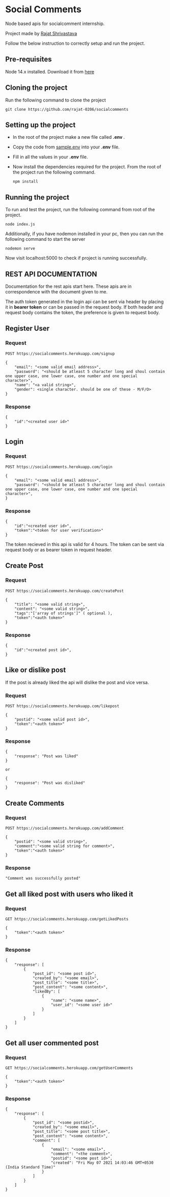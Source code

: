 # Social Comments
Node based apis for socialcomment internship. 

Project made by <a href="https://itsrajat.xyz">Rajat Shrivastava</a>

Follow the below instruction to correctly setup and run the project.

## Pre-requisites
<p>Node 14.x installed. Download it from <a href="https://nodejs.org/en/">here</a></p>
    
## Cloning the project

Run the following command to clone the project

```
git clone https://github.com/rajat-0206/socialcomments
```

## Setting up the project

- In the root of the project make a new file called <strong> .env </strong>.
- Copy the code from <a href="https://github.com/rajat-0206/socialcomments/blob/main/.sample.env">sample.env</a> into your <strong>.env</strong> file.
- Fill in all the values in your <strong>.env</strong> file.
- Now install the dependencies required for the project. From the root of the project run the following command.

    ```
    npm install
    ```    
## Running the project

To run and test the project, run the following command from root of the project.

```
node index.js
```
Additionally, if you have nodemon installed in your pc, then you can run the following command to start the server
```
nodemon serve
```
Now visit localhost:5000 to check if project is running successfully.


## REST API DOCUMENTATION

<p>Documentation for the rest apis start here. These apis are in correspondence with the document given to me.
</p>
<p>The auth token generated in the login api can be sent via header by placing it in <strong>bearer token</strong> or can be passed in the request body. If both header and request body contains the token, the preference is given to request body.</p>

## Register User

### Request

`POST https://socialcomments.herokuapp.com/signup`

    {
        "email": "<some valid email address>",
        "password": "<should be atleast 5 character long and shoul contain one upper case, one lower case, one number and one special character>",
        "name": "<a valid string>",
        "gender": <single character. should be one of these - M/F/O>
    }

### Response
```
{
    "id":"<created user id>"
}
```

## Login

### Request

`POST https://socialcomments.herokuapp.com/login`

    {
        "email": "<some valid email address>",
        "password": "<should be atleast 5 character long and shoul contain one upper case, one lower case, one number and one special character>",
    }

### Response
```
{
    "id":"<created user id>",
    "token":"<token for user verification>"
}
```
The token recieved in this api is valid for 4 hours. The token can be sent via request body or as bearer token in request header.



## Create Post  

### Request

`POST https://socialcomments.herokuapp.com/createPost`

    {
        "title": "<some valid string>",
        "content": "<some valid string>",
        "tags":"['array of strings']" ( optional ),
        "token":"<auth token>"
    }

### Response
```
{
    "id":"<created post id>",
}
```


## Like or dislike post
If the post is already liked the api will dislike the post and vice versa.
### Request

`POST https://socialcomments.herokuapp.com/likepost`

    {
        "postid": "<some valid post id>",
        "token":"<auth token>"
    }

### Response
```
{
    "response": "Post was liked"
}

or

{
    "response": "Post was disliked"
}
```

## Create Comments

### Request

`POST https://socialcomments.herokuapp.com/addComment`

    {
        "postid": "<some valid string>",
        "comment":"<some valid string for comment>",
        "token":"<auth token>"
    }

### Response
```
"Comment was successfully posted"
```


## Get all liked post with users who liked it

### Request

`GET https://socialcomments.herokuapp.com/getLikedPosts`

    {
        "token":"<auth token>"
    }

### Response
```
{
    "response": [
        {
            "post_id": "<some post id>",
            "created_by": "<some email>",
            "post_title": "<some title>",
            "post_content": "<some content>",
            "likedBy": [
                {
                    "name": "<some name>",
                    "user_id": "<some user id>"
                }
            ]
        }
    ]
}
```


## Get all user commented post

### Request

`GET https://socialcomments.herokuapp.com/getUserComments`

    {
        "token":"<auth token>"
    }

### Response
```
{
    "response": [
        {
            "post_id": "<some postid>",
            "created_by": "<some email>",
            "post_title": "<some post title>",
            "post_content": "<some content>",
            "comment": [
                {
                    "email": "<some email>",
                    "comment": "<the comment>",
                    "postid": "<some post id>",
                    "created": "Fri May 07 2021 14:03:46 GMT+0530 (India Standard Time)"
                }
            ]
        }
    ]
}
```
